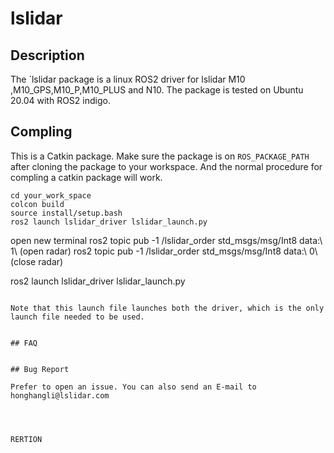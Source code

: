 # lslidar

## Description
The `lslidar package is a linux ROS2 driver for lslidar M10 ,M10_GPS,M10_P,M10_PLUS and N10.
The package is tested on Ubuntu 20.04 with ROS2 indigo.

## Compling
This is a Catkin package. Make sure the package is on `ROS_PACKAGE_PATH` after cloning the package to your workspace. And the normal procedure for compling a catkin package will work.

```
cd your_work_space
colcon build
source install/setup.bash
ros2 launch lslidar_driver lslidar_launch.py
```
open new terminal
ros2 topic pub -1 /lslidar_order std_msgs/msg/Int8 data:\ 1\ 		(open radar)
ros2 topic pub -1 /lslidar_order std_msgs/msg/Int8 data:\ 0\ 		(close radar)





ros2 launch lslidar_driver lslidar_launch.py

```

Note that this launch file launches both the driver, which is the only launch file needed to be used.


## FAQ


## Bug Report

Prefer to open an issue. You can also send an E-mail to honghangli@lslidar.com




RERTION 



